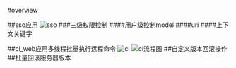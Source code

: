 #overview

##sso应用
![sso](http://dl2.iteye.com/upload/attachment/0117/2795/e7d7e9f9-4e06-39ab-be54-e3c97ced3aaa.png)
###三级权限控制
####用户级控制model
####uri
####上下文关键字

##ci_web应用多线程批量执行远程命令
![ci](http://dl2.iteye.com/upload/attachment/0117/2809/27302f15-a520-309b-bf66-a97eb6e71186.png)
![ci流程图](http://dl2.iteye.com/upload/attachment/0117/2807/6369d5a7-3b3d-3ce0-a62a-5380bdf18f4a.png)
##自定义版本回滚操作
##批量回滚服务器版本
